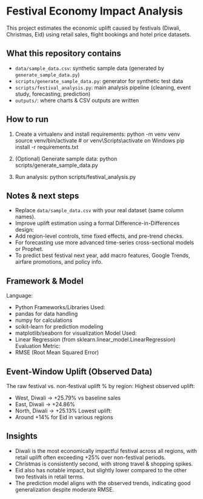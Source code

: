 # Festival Economy Impact Analysis

This project estimates the economic uplift caused by festivals (Diwali, Christmas, Eid)
using retail sales, flight bookings and hotel price datasets.

## What this repository contains
- `data/sample_data.csv`: synthetic sample data (generated by `generate_sample_data.py`)
- `scripts/generate_sample_data.py`: generator for synthetic test data
- `scripts/festival_analysis.py`: main analysis pipeline (cleaning, event study, forecasting, prediction)
- `outputs/`: where charts & CSV outputs are written

## How to run
1. Create a virtualenv and install requirements:
python -m venv venv
source venv/bin/activate # or venv\Scripts\activate on Windows
pip install -r requirements.txt

2. (Optional) Generate sample data:
python scripts/generate_sample_data.py

3. Run analysis:
python scripts/festival_analysis.py

## Notes & next steps
- Replace `data/sample_data.csv` with your real dataset (same column names).
- Improve uplift estimation using a formal Difference-in-Differences design:
- Add region-level controls, time fixed effects, and pre-trend checks.
- For forecasting use more advanced time-series cross-sectional models or Prophet.
- To predict best festival next year, add macro features, Google Trends, airfare promotions, and policy info.

## Framework & Model
Language:  
- Python
Frameworks/Libraries Used:
- pandas for data handling
- numpy for calculations
- scikit-learn for prediction modeling
- matplotlib/seaborn for visualization
Model Used: 
- Linear Regression (from sklearn.linear_model.LinearRegression)
Evaluation Metric: 
- RMSE (Root Mean Squared Error)

## Event-Window Uplift (Observed Data)
The raw festival vs. non-festival uplift % by region:
Highest observed uplift:
- West, Diwali → +25.79% vs baseline sales
- East, Diwali → +24.86%
- North, Diwali → +25.13%
Lowest uplift: 
- Around +14% for Eid in various regions

## Insights
- Diwali is the most economically impactful festival across all regions, with retail uplift often exceeding +25% over non-festival periods.
- Christmas is consistently second, with strong travel & shopping spikes.
- Eid also has notable impact, but slightly lower compared to the other two festivals in retail terms.
- The prediction model aligns with the observed trends, indicating good generalization despite moderate RMSE.






